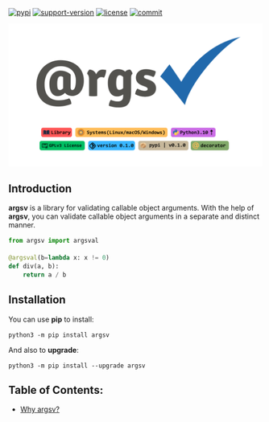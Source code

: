 [![pypi](https://img.shields.io/pypi/v/argsv.svg)](https://pypi.org/project/argsv/) [![support-version](https://img.shields.io/pypi/pyversions/argsv)](https://img.shields.io/pypi/pyversions/argsv) [![license](https://img.shields.io/github/license/mimseyedi/argsv.svg)](https://github.com/mimseyedi/argsv/blob/master/LICENSE) [![commit](https://img.shields.io/github/last-commit/mimseyedi/argsv)](https://github.com/mimseyedi/argsv/commits/master)

![](https://raw.githubusercontent.com/mimseyedi/argsv/master/docs/images/argsv-poster.png)

## Introduction
**argsv** is a library for validating callable object arguments. With the help of **argsv**, you can validate callable object arguments in a separate and distinct manner.

```python
from argsv import argsval

@argsval(b=lambda x: x != 0)
def div(a, b):
    return a / b
```

## Installation
You can use **pip** to install:
```
python3 -m pip install argsv
```

And also to **upgrade**:
```
python3 -m pip install --upgrade argsv
```

## Table of Contents: <a class="anchor" id="contents"></a>
* [Why argsv?](#why_argsv)